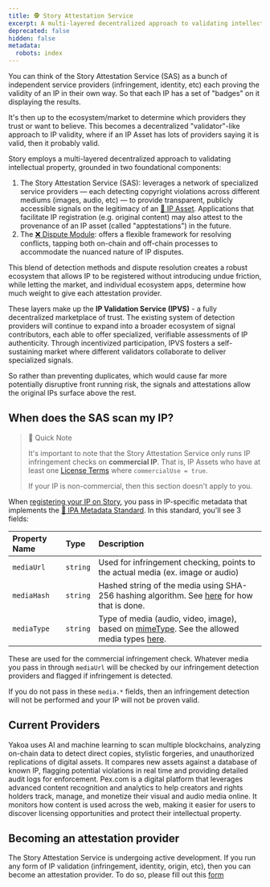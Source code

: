 ```yaml
---
title: 🕵️ Story Attestation Service
excerpt: A multi-layered decentralized approach to validating intellectual property.
deprecated: false
hidden: false
metadata:
  robots: index
---
```

<Accordion title="Skip the Read - 1 Minute Summary" icon="fa-info-circle">
  You can think of the Story Attestation Service (SAS) as a bunch of independent service providers (infringement, identity, etc) each proving the validity of an IP in their own way. So that each IP has a set of "badges" on it displaying the results.

  It's then up to the ecosystem/market to determine which providers they trust or want to believe. This becomes a  decentralized "validator"-like approach to IP validity, where if an IP Asset has lots of providers saying it is valid, then it probably valid.
</Accordion>

Story employs a multi-layered decentralized approach to validating intellectual property, grounded in two foundational components:

1. The Story Attestation Service (SAS): leverages a network of specialized service providers — each detecting copyright violations across different mediums (images, audio, etc) — to provide transparent, publicly accessible signals on the legitimacy of an [🧩 IP Asset](doc:ip-asset). Applications that facilitate IP registration (e.g. original content) may also attest to the provenance of an IP asset (called "apptestations") in the future.
2. The [❌ Dispute Module](doc:dispute-module): offers a flexible framework for resolving conflicts, tapping both on-chain and off-chain processes to accommodate the nuanced nature of IP disputes.

This blend of detection methods and dispute resolution creates a robust ecosystem that allows IP to be registered without introducing undue friction, while letting the market, and individual ecosystem apps, determine how much weight to give each attestation provider.

These layers make up the **IP Validation Service (IPVS)** - a fully decentralized marketplace of trust. The existing system of detection providers will continue to expand into a broader ecosystem of signal contributors, each able to offer specialized, verifiable assessments of IP authenticity. Through incentivized participation, IPVS fosters a self-sustaining market where different validators collaborate to deliver specialized signals.

So rather than preventing duplicates, which would cause far more potentially disruptive front running risk, the signals and attestations allow the original IPs surface above the rest.

## When does the SAS scan my IP?

> 📘 Quick Note
>
> It's important to note that the Story Attestation Service only runs IP infringement checks on **commercial IP**. That is, IP Assets who have at least one [License Terms](doc:license-terms) where `commercialUse = true`.
>
> If your IP is non-commercial, then this section doesn't apply to you.

When [registering your IP on Story](doc:how-to-register-ip-on-story), you pass in IP-specific metadata that implements the [📝 IPA Metadata Standard](doc:ipa-metadata-standard). In this standard, you'll see 3 fields:

| Property Name | Type     | Description                                                                                                                                                                                                                                    |
| :------------ | :------- | :--------------------------------------------------------------------------------------------------------------------------------------------------------------------------------------------------------------------------------------------- |
| `mediaUrl`    | `string` | Used for infringement checking, points to the actual media (ex. image or audio)                                                                                                                                                                |
| `mediaHash`   | `string` | Hashed string of the media using SHA-256 hashing algorithm. See [here](https://docs.story.foundation/docs/ipa-metadata-standard#hashing-content) for how that is done.                                                                         |
| `mediaType`   | `string` | Type of media (audio, video, image), based on [mimeType](https://developer.mozilla.org/en-US/docs/Web/HTTP/MIME_types/Common_types). See the allowed media types [here](https://docs.story.foundation/docs/ipa-metadata-standard#media-types). |

These are used for the commercial infringement check. Whatever media you pass in through `mediaUrl` will be checked by our infringement detection providers and flagged if infringement is detected.

If you do not pass in these `media.*` fields, then an infringement detection will not be performed and your IP will not be proven valid.

## Current Providers

<Cards columns={2}>
  <Card title="Yakoa" href="https://www.yakoa.io/" icon="fa-home" iconColor="#190087" target="_blank">
    Yakoa uses AI and machine learning to scan multiple blockchains, analyzing on-chain data to detect direct copies, stylistic forgeries, and unauthorized replications of digital assets. It compares new assets against a database of known IP, flagging potential violations in real time and providing detailed audit logs for enforcement.
  </Card>

  <Card title="Pex" href="https://www.pex.com/" icon="fa-home" iconColor="#190087" target="_blank">
    Pex.com is a digital platform that leverages advanced content recognition and analytics to help creators and rights holders track, manage, and monetize their visual and audio media online. It monitors how content is used across the web, making it easier for users to discover licensing opportunities and protect their intellectual property.
  </Card>
</Cards>

<br />

## Becoming an attestation provider

The Story Attestation Service is undergoing active development. If you run any form of IP validation (infringement, identity, origin, etc), then you can become an attestation provider. To do so, please fill out this [form](https://docs.google.com/forms/d/10n3AnWoiLsxpaY17kJlxRazysDe8aOWJgirRnfkFRAk/edit)